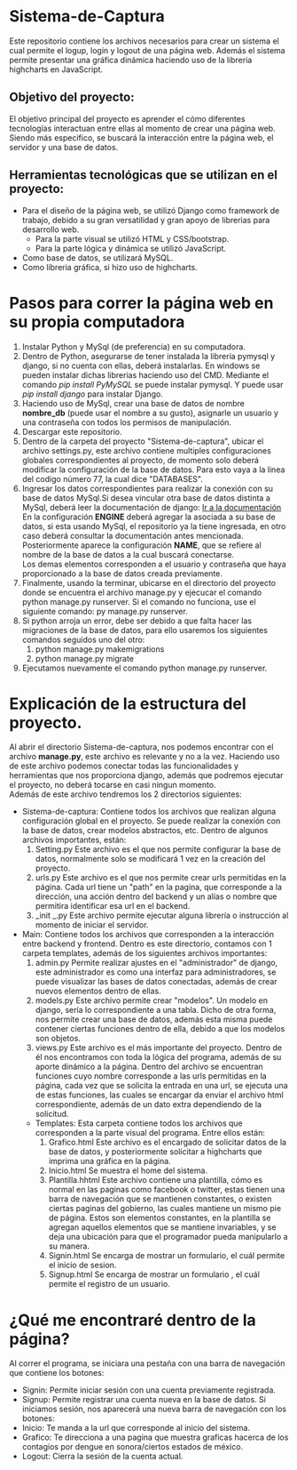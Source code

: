 # Sistema-de-Captura

Este repositorio contiene los archivos necesarios para crear un sistema el cual permite el logup, login y logout de una página web. Además el sistema permite presentar una gráfica dinámica haciendo uso de la libreria highcharts en JavaScript.

## Objetivo del proyecto:

El objetivo principal del proyecto es aprender el cómo diferentes tecnologías interactuan entre ellas al momento de crear una página web. Siendo más especifico, se buscará la interacción entre la página web, el servidor y una base de datos.

## Herramientas tecnológicas que se utilizan en el proyecto:

- Para el diseño de la página web, se utilizó Django como framework de trabajo, debido a su gran versatilidad y gran apoyo de librerias para desarrollo web.
  - Para la parte visual se utilizó HTML y CSS/bootstrap.
  - Para la parte lógica y dinámica se utilizó JavaScript.  
- Como base de datos, se utilizará MySQL.
- Como libreria gráfica, si hizo uso de highcharts.
# Pasos para correr la página web en su propia computadora
1. Instalar Python y MySql (de preferencia) en su computadora.
2. Dentro de Python, asegurarse de tener instalada la librería pymysql y django, si no cuenta con ellas, deberá instalarlas. En windows se pueden instalar dichas librerias haciendo uso del CMD. Mediante el comando *pip install PyMySQL* se puede instalar pymysql. Y puede usar *pip install django* para instalar Django.
3. Haciendo uso de MySql, crear una base de datos de nombre **nombre_db** (puede usar el nombre a su gusto), asignarle un usuario y una contraseña con todos los permisos de manipulación.
4. Descargar este repositorio.
5. Dentro de la carpeta del proyecto "Sistema-de-captura", ubicar el archivo settings.py, este archivo contiene multiples configuraciones globales correspondientes al proyecto, de momento solo deberá modificar la configuración de la base de datos. Para esto vaya a la linea del codigo número 77, la cual dice "DATABASES".
6. Ingresar los datos correspondientes para realizar la conexión con su base de datos MySql.Si desea vincular otra base de datos distinta a MySql, deberá leer la documentación de django: [Ir a la documentación](https://docs.djangoproject.com/en/5.0/ref/databases/)      
En la configuración **ENGINE** deberá agregar la asociada a su base de datos, si esta usando MySql, el repositorio ya la tiene ingresada, en otro caso deberá consultar la documentación antes mencionada.     
Posteriormente aparece la configuración **NAME**, que se refiere al nombre de la base de datos a la cual buscará conectarse.    
Los demas elementos corresponden a el usuario y contraseña que haya proporcionado a la base de datos creada previamente.
8. Finalmente, usando la terminar, ubicarse en el directorio del proyecto donde se encuentra el archivo manage.py y ejecucar el comando python manage.py runserver. Si el comando no funciona, use el siguiente comando: py manage.py runserver.
9. Si python arroja un error, debe ser debido a que falta hacer las migraciones de la base de datos, para ello usaremos los siguientes comandos seguidos uno del otro:
   1. python manage.py makemigrations
   2. python manage.py migrate
10. Ejecutamos nuevamente el comando python manage.py runserver.

# Explicación de la estructura del proyecto.

Al abrir el directorio Sistema-de-captura, nos podemos encontrar con el archivo **manage.py**, este archivo es relevante y no a la vez. Haciendo uso de este archivo podemos conectar todas las funcionalidades y herramientas que nos proporciona django, además que podremos ejecutar el proyecto, no deberá tocarse en casi ningun momento.      
Además de este archivo tendremos los 2 directorios siguientes:
- Sistema-de-captura: Contiene todos los archivos que realizan alguna configuración global en el proyecto. Se puede realizar la conexión con la base de datos, crear modelos abstractos, etc. Dentro de algunos archivos importantes, están:
  1. Setting.py Este archivo es el que nos permite configurar la base de datos, normalmente solo se modificará 1 vez en la creación del proyecto.
  2. urls.py Este archivo es el que nos permite crear urls permitidas en la página. Cada url tiene un "path" en la pagina, que corresponde a la dirección, una acción dentro del backend y un alías o nombre que permitira identificar esa url en el backend.
  3. _init _.py Este archivo permite ejecutar alguna librería o instrucción al momento de iniciar el servidor.
- Main: Contiene todos los archivos que corresponden a la interacción entre backend y frontend. Dentro es este directorio, contamos con 1 carpeta templates, además de los siguientes archivos importantes:
  1. admin.py Permite realizar ajustes en el "administrador" de django, este administrador es como una interfaz para administradores, se puede visualizar las bases de datos conectadas, además de crear nuevos elementos dentro de ellas.
  2. models.py Este archivo permite crear "modelos". Un modelo en django, sería lo correspondiente a una tabla. Dicho de otra forma, nos permite crear una base de datos, además esta misma puede contener ciertas funciones dentro de ella, debido a que los modelos son objetos.
  3. views.py Este archivo es el más importante del proyecto. Dentro de él nos encontramos con toda la lógica del programa, además de su aporte dinámico a la página. Dentro del archivo se encuentran funciones cuyo nombre corresponde a las urls permitidas en la página, cada vez que se solicita la entrada en una url, se ejecuta una de estas funciones, las cuales se encargar da enviar el archivo html correspondiente, además de un dato extra dependiendo de la solicitud.
  - Templates: Esta carpeta contiene todos los archivos que corresponden a la parte visual del programa. Entre ellos están:
    1. Grafico.html Este archivo es el encargado de solicitar datos de la base de datos, y posteriormente solicitar a highcharts que imprima una gráfica en la página.
    2. Inicio.html Se muestra el home del sistema.
    3. Plantilla.hhtml Este archivo contiene una plantilla, cómo es normal en las paginas como facebook o twitter, estas tienen una barra de navegación que se mantienen constantes, o existen ciertas paginas del gobierno, las cuales mantiene un mismo pie de página. Estos son elementos constantes, en la plantilla se agregan aquellos elementos que se mantiene invariables, y se deja una ubicación para que el programador pueda manipularlo a su manera.
    4. Signin.html Se encarga de mostrar un formulario, el cuál permite el inicio de sesion.
    5. Signup.html Se encarga de mostrar un formulario , el cuál permite el registro de un usuario.
  
   
# ¿Qué me encontraré dentro de la página?

Al correr el programa, se iniciara una pestaña con una barra de navegación que contiene los botones:
- Signin: Permite iniciar sesión con una cuenta previamente registrada.
- Signup: Permite registrar una cuenta nueva en la base de datos.
Si iniciamos sesión, nos aparecerá una nueva barra de navegación con los botones:
- Inicio: Te manda a la url que corresponde al inicio del sistema.
- Grafico: Te direcciona a una pagina que muestra graficas hacerca de los contagios por dengue en sonora/ciertos estados de méxico.
- Logout: Cierra la sesión de la cuenta actual.
